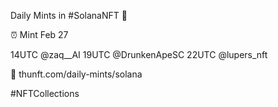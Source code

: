 Daily Mints in #SolanaNFT 🚀

⏰ Mint Feb 27

14UTC @zaq__AI
19UTC @DrunkenApeSC
22UTC @lupers_nft

🔗 thunft.com/daily-mints/solana

#NFTCollections